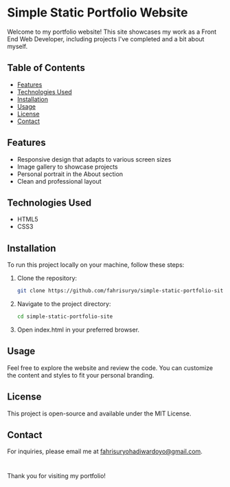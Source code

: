 # Simple Static Portfolio Website

Welcome to my portfolio website! This site showcases my work as a Front End Web Developer, including projects I've completed and a bit about myself.

## Table of Contents

- [Features](#features)
- [Technologies Used](#technologies-used)
- [Installation](#installation)
- [Usage](#usage)
- [License](#license)
- [Contact](#contact)

## Features

- Responsive design that adapts to various screen sizes
- Image gallery to showcase projects
- Personal portrait in the About section
- Clean and professional layout

## Technologies Used

- HTML5
- CSS3

## Installation

To run this project locally on your machine, follow these steps:

1. Clone the repository:
   ```bash
   git clone https://github.com/fahrisuryo/simple-static-portfolio-site.git
2. Navigate to the project directory:
   ```bash
   cd simple-static-portfolio-site
3. Open index.html in your preferred browser.

## Usage

Feel free to explore the website and review the code. You can customize the content and styles to fit your personal branding.

## License

This project is open-source and available under the MIT License.

## Contact

For inquiries, please email me at fahrisuryohadiwardoyo@gmail.com.

#

Thank you for visiting my portfolio!
